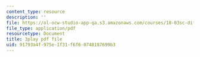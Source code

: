 ```yaml
---
content_type: resource
description: ''
file: https://ol-ocw-studio-app-qa.s3.amazonaws.com/courses/18-03sc-differential-equations-fall-2011/91793a4f975e1f31f6f60748187699b3_qZHseRxAWZ8.pdf
file_type: application/pdf
resourcetype: Document
title: 3play pdf file
uid: 91793a4f-975e-1f31-f6f6-0748187699b3
---
```

